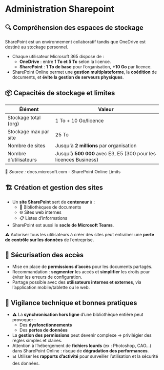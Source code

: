 # Administration Sharepoint

## **🔍 Compréhension des espaces de stockage**
SharePoint est un environnement collaboratif tandis que OneDrive est destiné au stockage personnel.
- Chaque utilisateur Microsoft 365 dispose de :
  - **OneDrive** : entre **1 To et 5 To** selon la licence.
  - **SharePoint** : **1 To de base** pour l’organisation, **+10 Go** par licence.
- SharePoint Online permet une **gestion multiplateforme**, la **coédition** de documents, et **évite la gestion de serveurs physiques**.



## 📦 **Capacités de stockage et limites**

| **Élément** | **Valeur** |
|----|----|
| Stockage total (org) | 1 To + 10 Go/licence |
| Stockage max par site | 25 To |
| Nombre de sites | Jusqu'à **2 millions** par organisation |
| Nombre d’utilisateurs | Jusqu’à **500 000** avec E3, E5 (300 pour les licences Business) |

📎 *Source :* docs.microsoft.com - SharePoint Online Limits



## 🏗️ **Création et gestion des sites**

- Un **site SharePoint** sert de **conteneur** à :
  - 📁 Bibliothèques de documents
  - 🌐 Sites web internes
  - 📋 Listes d’informations
- SharePoint est aussi le **socle de Microsoft Teams**.

⚠️ Autoriser tous les utilisateurs à créer des sites peut entraîner une **perte de contrôle sur les données** de l’entreprise.



## 🔐 **Sécurisation des accès**

- Mise en place de **permissions d’accès** pour les documents partagés.
- Recommandation : **segmenter** les accès et **simplifier** les droits pour éviter les erreurs de configuration.
- Partage possible avec des **utilisateurs internes et externes**, via l’application mobile/tablette ou le web.



## 🧠 **Vigilance technique et bonnes pratiques**

- ⚠️ La **synchronisation hors ligne** d’une bibliothèque entière peut provoquer :
  - Des **dysfonctionnements**
  - Des **pertes de données**
- La **gestion des permissions** peut devenir complexe → privilégier des règles simples et claires.
- Attention à l’hébergement de **fichiers lourds** (ex : Photoshop, CAO...) dans SharePoint Online : risque de **dégradation des performances**.
- 📊 Utiliser les **rapports d’activité** pour surveiller l’utilisation et la sécurité des données.